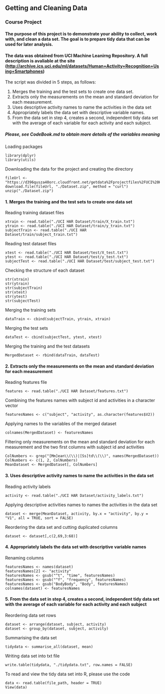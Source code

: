 ## Getting and Cleaning Data
### Course Project

#### The purpose of this project is to demonstrate your ability to collect, work with, and clean a data set. The goal is to prepare tidy data that can be used for later analysis.

#### The data was obtained from UCI Machine Leanirng Repository. A full description is avaliable at the site (http://archive.ics.uci.edu/ml/datasets/Human+Activity+Recognition+Using+Smartphones)

The script was divided in 5 steps, as follows:
1. Merges the training and the test sets to create one data set.
2. Extracts only the measurements on the mean and standard deviation for each measurement.
3. Uses descriptive activity names to name the activities in the data set
4. Appropriately labels the data set with descriptive variable names.
5. From the data set in step 4, creates a second, independent tidy data set with the average of each variable for each activity and each subject.

##### Please, see CodeBook.md to obtain more details of the variables meaning

Loading packages
```
library(dplyr)
library(utils)
```
Downloading the data for the project and creating the directory
```
fileUrl <- "https://d396qusza40orc.cloudfront.net/getdata%2Fprojectfiles%2FUCI%20HAR%20Dataset.zip"
download.file(fileUrl, "./Dataset.zip", method = "curl")
unzip("./Dataset.zip")
```
#### 1. Merges the training and the test sets to create one data set

Reading training dataset files
```
xtrain <- read.table("./UCI HAR Dataset/train/X_train.txt")
ytrain <- read.table("./UCI HAR Dataset/train/y_train.txt")
subjectTrain <- read.table("./UCI HAR Dataset/train/subject_train.txt")
```

Reading test dataset files
```
xtest <- read.table("./UCI HAR Dataset/test/X_test.txt")
ytest <- read.table("./UCI HAR Dataset/test/y_test.txt")
subjectTest <- read.table("./UCI HAR Dataset/test/subject_test.txt")
```

Checking the structure of each dataset
```
str(xtrain)
str(ytrain)
str(subjectTrain)
str(xtest)
str(ytest)
str(subjectTest)
```

Merging the training sets
```
dataTrain <- cbind(subjectTrain, ytrain, xtrain)
```

Merging the test sets
```
dataTest <- cbind(subjectTest, ytest, xtest)
```

Merging the training and the test datasets
```
MergedDataset <- rbind(dataTrain, dataTest)
```

#### 2. Extracts only the measurements on the mean and standard deviation for each measurement

Reading features file
```
features <- read.table("./UCI HAR Dataset/features.txt")
```

Combining the features names with subject id and activities in a character vector
```
featuresNames <- c("subject", "activity", as.character(features$V2))
```

Applying names to the variables of the merged dataset
```
colnames(MergedDataset) <- featuresNames
```

Filtering only measurements on the mean and standard deviation for each measurement and the two first columns with subject id and activities
```
ColNumbers <- grep("[Mm]ean\\(\\)|[Ss]td\\(\\)", names(MergedDataset))
ColNumbers <- c(1, 2, ColNumbers)
MeanDataset <- MergedDataset[, ColNumbers]
```

#### 3. Uses descriptive activity names to name the activities in the data set

Reading activity labels
```
activity <- read.table("./UCI HAR Dataset/activity_labels.txt")
```

Applying descriptive activities names to names the activities in the data set
```
dataset <- merge(MeanDataset, activity, by.x = "activity", by.y = "V1", all = TRUE, sort = FALSE)
```

Reordering the data set and cutting duplicated columns
```
dataset <- dataset[,c(2,69,3:68)]
```

#### 4. Appropriately labels the data set with descriptive variable names

Renaming columns
```
featuresNames <- names(dataset)
featuresNames[2] <- "activity"
featuresNames <- gsub("^t", "time", featuresNames)
featuresNames <- gsub("^f", "frequency", featuresNames)
featuresNames <- gsub("BodyBody", "Body", featuresNames)
colnames(dataset) <- featuresNames
```

#### 5. From the data set in step 4, creates a second, independent tidy data set with the average of each variable for each activity and each subject

Reordering data set rows
```
dataset <- arrange(dataset, subject, activity)
dataset <- group_by(dataset, subject, activity)
```

Summarising the data set
```
tidydata <- summarise_all(dataset, mean)
```

Writing data set into txt file
```
write.table(tidydata, "./tidydata.txt", row.names = FALSE)
```
To read and view the tidy data set into R, please use the code
```
data <- read.table(file_path, header = TRUE)
View(data)

